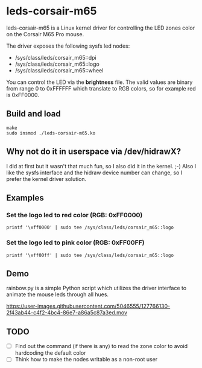 # leds-corsair-m65
leds-corsair-m65 is a Linux kernel driver for controlling the LED zones color on the Corsair M65 Pro mouse.

The driver exposes the following sysfs led nodes:
- /sys/class/leds/corsair\_m65::dpi
- /sys/class/leds/corsair\_m65::logo
- /sys/class/leds/corsair\_m65::wheel

You can control the LED via the **brightness** file. The valid values are binary from range 0 to 0xFFFFFF which translate to RGB colors, so for example red is 0xFF0000.

## Build and load
```
make  
sudo insmod ./leds-corsair-m65.ko
```

## Why not do it in userspace via /dev/hidrawX?
I did at first but it wasn't that much fun, so I also did it in the kernel. ;-)
Also I like the sysfs interface and the hidraw device number can change, so I prefer the kernel driver solution.

## Examples
### Set the logo led to red color (RGB: 0xFF0000)
`printf '\xff0000' | sudo tee /sys/class/leds/corsair_m65::logo`
### Set the logo led to pink color (RGB: 0xFF00FF)
`printf '\xff00ff' | sudo tee /sys/class/leds/corsair_m65::logo`

## Demo
rainbow.py is a simple Python script which utilizes the driver interface to animate the mouse leds through all hues.

https://user-images.githubusercontent.com/5046555/127766130-2f43ab44-c4f2-4bc4-86e7-a86a5c87a3ed.mov

## TODO
 - [ ] Find out the command (if there is any) to read the zone color to avoid hardcoding the default color
 - [ ] Think how to make the nodes writable as a non-root user

